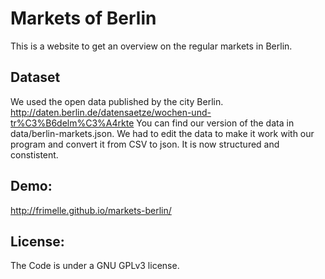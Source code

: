 # Markets of Berlin

This is a website to get an overview on the regular markets in Berlin. 

## Dataset

We used the open data published by the city Berlin. http://daten.berlin.de/datensaetze/wochen-und-tr%C3%B6delm%C3%A4rkte You can find our version of the data in data/berlin-markets.json. We had to edit the data to make it work with our program and convert it from CSV to json. It is now structured and constistent. 

## Demo: 

http://frimelle.github.io/markets-berlin/

## License:

The Code is under a GNU GPLv3 license.